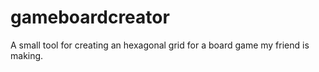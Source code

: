 gameboardcreator
================

A small tool for creating an hexagonal grid for a board game my friend is making.
